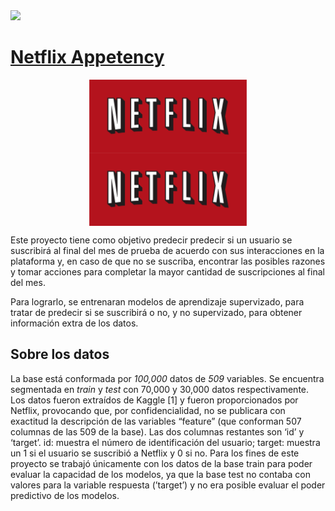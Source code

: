  <a href="https://www.linkedin.com/in/melissamirandap/">
 <img src="https://img.shields.io/badge/Linked-in-blue">

# [Netflix Appetency](https://github.com/MMiranda777/Machine-Learning/tree/main/Netflix%20Appetency)

<img src="Media/Netflix_logo.png" width="50%" style="display: block; margin: auto;" /><img src="Media/Netflix_logo.png" width="50%" style="display: block; margin: auto;" />

 Este proyecto tiene como objetivo predecir predecir si un usuario se suscribirá al final del mes de prueba de acuerdo con sus interacciones en la plataforma y, en caso de que no se suscriba, encontrar las posibles razones y tomar acciones para completar la mayor cantidad de suscripciones al final del mes.
 
Para lograrlo, se entrenaran modelos de aprendizaje supervizado, para tratar de predecir si se suscribirá o no, y no supervizado, para obtener información extra de los datos.
 
 ## Sobre los datos
 
 La base está conformada por _100,000_ datos de _509_ variables. Se encuentra segmentada en _*train*_ y _*test*_ con 70,000 y 30,000 datos respectivamente.
Los datos fueron extraídos de Kaggle [1] y fueron proporcionados por Netflix, provocando que, por confidencialidad, no se publicara con exactitud la descripción de
las variables “feature” (que conforman 507 columnas de las 509 de la base). Las dos
columnas restantes son ‘id’ y ‘target’.
id: muestra el número de identificación del usuario;
target: muestra un 1 si el usuario se suscribió a Netflix y 0 si no.
Para los fines de este proyecto se trabajó únicamente con los datos de la base
train para poder evaluar la capacidad de los modelos, ya que la base test no contaba
con valores para la variable respuesta (’target’) y no era posible evaluar el poder
predictivo de los modelos.
